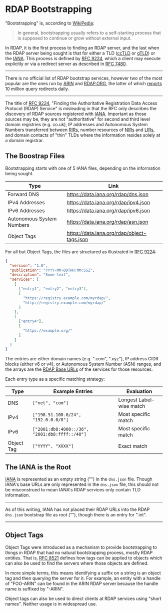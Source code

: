 # RDAP Bootstrapping

"Bootstrapping" is, according to [WikiPedia](https://en.wikipedia.org/wiki/Bootstrapping):

> In general, bootstrapping usually refers to a self-starting process that is supposed to continue or grow without external input.

In RDAP, it is the first process to finding an RDAP server, and the last when the RDAP server being sought is that for either
a TLD ([ccTLD](../glossary.md#cctld) or [gTLD](../glossary.md#gtld)) or the [IANA](../glossary.md#iana). This process is defined 
by [RFC 9224](https://datatracker.ietf.org/doc/html/rfc9224), which a client may execute explicitly or via a redirect server
as described in [RFC 7480](https://datatracker.ietf.org/doc/html/rfc7480#autoid-28).

---

There is no official list of RDAP bootstrap services, however two of the most popular are the ones run by [ARIN](https://rdap-bootstrap.arin.net/bootstrap)
and [RDAP.ORG](https://rdap.org), the latter of which [reports](https://mailarchive.ietf.org/arch/msg/regext/ElTMpcFDeZ_L43U9UbKqaBowjak/)
10 million query redirects daily.

---

The title of [RFC 9224](https://datatracker.ietf.org/doc/html/rfc9224), "Finding the Authoritative Registration Data Access Protocol (RDAP) Service"
is misleading in that the RFC only describes the discovery of RDAP sources registered with [IANA](../glossary.md#iana). Important as those sources
may be, they are not "authoritative" for second and third level domain registries (e.g. co.uk), IP addresses and Autonomous System Numbers transferred
between [RIRs](../glossary.md#rir), number resources of [NIRs](../glossary.md#nir) and [LIRs](../glossary.md#lir), and domain contacts of "thin" TLDs
where the information resides solely at a domain registrar.

## The Boostrap Files

Bootstrapping starts with one of 5 IANA files, depending on the information being sought.

| Type                      | Link                                          |
| ------------------------- | --------------------------------------------- |
| Forward DNS               | <https://data.iana.org/rdap/dns.json>         |
| IPv4 Addresses            | <https://data.iana.org/rdap/ipv4.json>        |
| IPv6 Addresses            | <https://data.iana.org/rdap/ipv6.json>        |
| Autonomous System Numbers | <https://data.iana.org/rdap/asn.json>         |
| Object Tags               | <https://data.iana.org/rdap/object-tags.json> |

For all but Object Tags, the files are structured as illustrated in [RFC 9224](https://datatracker.ietf.org/doc/html/rfc9224#name-structure-of-the-rdap-boots):

```json
{
  "version": "1.0",
  "publication": "YYYY-MM-DDTHH:MM:SSZ",
  "description": "Some text",
  "services": [
    [
      ["entry1", "entry2", "entry3"],
      [
        "https://registry.example.com/myrdap/",
        "http://registry.example.com/myrdap/"
      ]
    ],
    [
      ["entry4"],
      [
        "https://example.org/"
      ]
    ]
  ]
}
```

The entries are either domain names (e.g. ".com", ".xyz"), IP address CIDR blocks (either v6 or v4),
or Autonomous System Number (ASN) ranges, and the arrays are the [RDAP Base URLs](../protocol/rdap_urls.md#base-urls) 
of the services for those resources.

Each entry type as a specific matching strategy:

| Type       | Example Entries                                | Evaluation               |
| ---------- | ---------------------------------------------- | ------------------------ |
| DNS        | `["net", "com"]`                               | Longest Label-wise match |
| IPv4       | `["198.51.100.0/24", "192.0.0.0/8"]`           | Most specific match      |
| IPv6       | `["2001:db8:4000::/36", "2001:db8:ffff::/48"]` | Most specific match      |
| Object Tag | `["YYYY", "XXXX"]`                             | Exact match              |

## The IANA is the Root

[IANA](../glossary.md#iana) is represented as an empty string ("") in the `dns.json` file. Though IANA's base URLs
are only represented in the `dns.json` file, this should not be misconstrued to mean IANA's RDAP services only contain
TLD information.

---

As of this writing, IANA has not placed their RDAP URLs into the RDAP `dns.json` bootstrap file as root (""), though
there is an entry for ".int".

---

## Object Tags

Object Tags were introduced as a mechanism to provide bootstrapping to things in RDAP that had no
natural bootstrapping process, mostly RDAP entities. That is, [RFC 8521](https://datatracker.ietf.org/doc/html/rfc8521)
defines how tags can be applied to objects which can also be used to find the servers where those
objects are defined.

In more simple terms, this means identifying a suffix on a string is an object tag and then querying
the server for it. For example, an entity with a handle of "FOO-ARIN" can be found in the ARIN RDAP server
because the handle name is suffixed by "-ARIN".

Object tags can also be used to direct clients at RDAP services using "short names". Neither usage is in widespread use.
